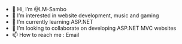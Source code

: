 - 👋 Hi, I’m @LM-Sambo
- 👀 I’m interested in website development, music and gaming
- 🌱 I’m currently learning ASP.NET 
- 💞️ I’m looking to collaborate on developing ASP.NET MVC websites
- 📫 How to reach me : Email

<!---
LM-Sambo/LM-Sambo is a ✨ special ✨ repository because its `README.md` (this file) appears on your GitHub profile.
You can click the Preview link to take a look at your changes.
--->
